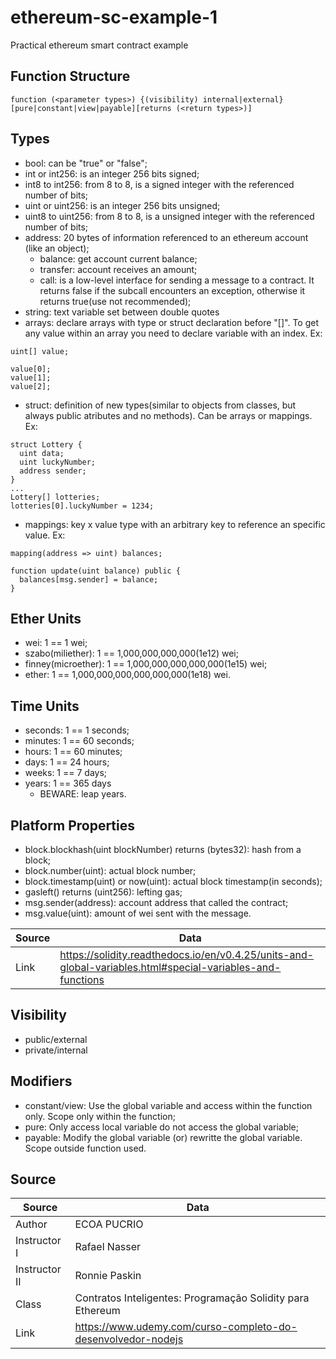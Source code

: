 # ethereum-sc-example-1
Practical ethereum smart contract example

## Function Structure

```
function (<parameter types>) {(visibility) internal|external}
[pure|constant|view|payable][returns (<return types>)]
```

## Types

* bool: can be "true" or "false";
* int or int256: is an integer 256 bits signed;
* int8 to int256: from 8 to 8, is a signed integer with the referenced number of bits;
* uint or uint256: is an integer 256 bits unsigned;
* uint8 to uint256: from 8 to 8, is a unsigned integer with the referenced number of bits;
* address: 20 bytes of information referenced to an ethereum account (like an object);
  * balance: get account current balance;
  * transfer: account receives an amount;
  * call:  is a low-level interface for sending a message to a contract. It returns false if the subcall encounters an exception, otherwise it returns true(use not recommended);
* string: text variable set between double quotes
* arrays: declare arrays with type or struct declaration before "[]". To get any value within an array you need to declare variable with an index. Ex:
```
uint[] value;

value[0];
value[1];
value[2];
```
* struct: definition of new types(similar to objects from classes, but always public atributes and no methods). Can be arrays or mappings. Ex:
```
struct Lottery {
  uint data;
  uint luckyNumber;
  address sender;
}
...
Lottery[] lotteries;
lotteries[0].luckyNumber = 1234;
```
* mappings: key x value type with an arbitrary key to reference an specific value. Ex:
```
mapping(address => uint) balances;

function update(uint balance) public {
  balances[msg.sender] = balance;
}
```

## Ether Units

* wei: 1 == 1 wei;
* szabo(miliether): 1 == 1,000,000,000,000(1e12) wei;
* finney(microether): 1 == 1,000,000,000,000,000(1e15) wei;
* ether: 1 == 1,000,000,000,000,000,000(1e18) wei.

## Time Units

* seconds: 1 == 1 seconds;
* minutes: 1 == 60 seconds;
* hours: 1 == 60 minutes;
* days: 1 == 24 hours;
* weeks: 1 == 7 days;
* years: 1 == 365 days
  * BEWARE: leap years.

## Platform Properties

* block.blockhash(uint blockNumber) returns (bytes32): hash from a block;
* block.number(uint): actual block number;
* block.timestamp(uint) or now(uint): actual block timestamp(in seconds);
* gasleft() returns (uint256): lefting gas;
* msg.sender(address): account address that called the contract;
* msg.value(uint): amount of wei sent with the message.

Source  | Data
------------- | -------------
Link  | <https://solidity.readthedocs.io/en/v0.4.25/units-and-global-variables.html#special-variables-and-functions>

## Visibility

* public/external
* private/internal

## Modifiers

* constant/view: Use the global variable and access within the function only. Scope only within the function;
* pure: Only access local variable do not access the global variable;
* payable: Modify the global variable (or) rewritte the global variable. Scope outside function used.

## Source

Source  | Data
------------- | -------------
Author  | ECOA PUCRIO
Instructor I | Rafael Nasser
Instructor II | Ronnie Paskin
Class  | Contratos Inteligentes: Programação Solidity para Ethereum
Link  | <https://www.udemy.com/curso-completo-do-desenvolvedor-nodejs>
